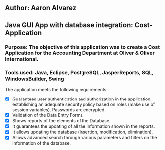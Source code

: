 ## Author: Aaron Alvarez

## Java GUI App with database integration: Cost-Application

### Purpose: The objective of this application was to create a Cost Application for the Accounting Department at Oliver &amp; Oliver International.

### Tools used: Java, Eclipse, PostgreSQL, JasperReports, SQL, WindowsBuilder, Swing

The application meets the following requirements:
* [x] Guarantees user authentication and authorization in the application, establishing an adequate security policy based on roles (make use of session variables). Passwords are encrypted.
* [x] Validation of the Data Entry Forms.
* [x] Shows reports of the elements of the Database.
* [x] It guarantees the updating of all the information shown in the reports.
* [x] It allows updating the database (insertion, modification, elimination).
* [x] Allows advanced search through various parameters and filters on the information of the database.
